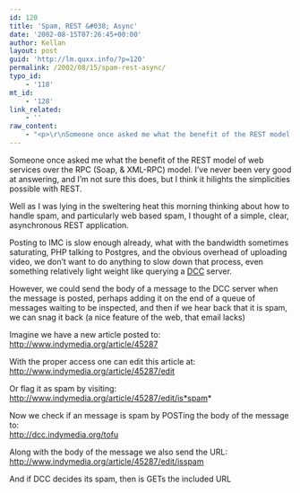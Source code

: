 ```yaml
---
id: 120
title: 'Spam, REST &#038; Async'
date: '2002-08-15T07:26:45+00:00'
author: Kellan
layout: post
guid: 'http://lm.quxx.info/?p=120'
permalink: /2002/08/15/spam-rest-async/
typo_id:
    - '118'
mt_id:
    - '128'
link_related:
    - ''
raw_content:
    - "<p>\r\nSomeone once asked me what the benefit of the REST model of web services over the\r\nRPC (Soap, & XML-RPC) model.  I\\'ve never been very good at answering, and I\\'m\r\nnot sure this does, but I think it hilights the simplicities possible with REST.\r\n</p>\r\n<p>\r\nWell as I was lying in the sweltering heat this morning thinking about how to\r\nhandle spam, and particularly web based spam, I thought of a simple, clear,\r\nasynchronous REST application.\r\n</p>\r\n<p>\r\nPosting to IMC is slow enough already,  what with the bandwidth sometimes\r\nsaturating, PHP talking to Postgres, and the obvious overhead of uploading\r\nvideo, we don\\'t want to do anything to slow down that process, even something\r\nrelatively light weight like querying a \r\n<a href=\\\"http://www.rhyolite.com/anti-spam/dcc/\\\">DCC</a> server.\r\n</p>\r\n<p>\r\nHowever, we could send the body of a message to the DCC server when the message\r\nis posted, perhaps adding it on the end of a queue of messages waiting to be\r\ninspected, and then if we hear back that it is spam, we can snag it back (a nice\r\nfeature of the web, that email lacks)\r\n</p>\r\n<p>\r\nImagine we have a new article posted to:<br />\r\nhttp://www.indymedia.org/article/45287\r\n</p>\r\n<p>\r\nWith the proper access one can edit this article at:<br />\r\nhttp://www.indymedia.org/article/45287/edit\r\n</p>\r\n<p>\r\nOr flag it as spam by visiting:<br />\r\nhttp://www.indymedia.org/article/45287/edit/is_spam\r\n</p>\r\n<p>\r\nNow we check if an message is spam by POSTing the body of the message to:<br />\r\nhttp://dcc.indymedia.org/tofu\r\n</p>\r\n<p>\r\nAlong with the body of the message we also send the URL:<br />\r\nhttp://www.indymedia.org/article/45287/edit/is_spam\r\n</p>\r\n<p>\r\nAnd if DCC decides its spam, then is GETs the included URL\r\n</p>"
---
```


Someone once asked me what the benefit of the REST model of web services over the RPC (Soap, &amp; XML-RPC) model. I’ve never been very good at answering, and I’m not sure this does, but I think it hilights the simplicities possible with REST.

Well as I was lying in the sweltering heat this morning thinking about how to handle spam, and particularly web based spam, I thought of a simple, clear, asynchronous REST application.

Posting to IMC is slow enough already, what with the bandwidth sometimes saturating, PHP talking to Postgres, and the obvious overhead of uploading video, we don’t want to do anything to slow down that process, even something relatively light weight like querying a [DCC](http://www.rhyolite.com/anti-spam/dcc/) server.

However, we could send the body of a message to the DCC server when the message is posted, perhaps adding it on the end of a queue of messages waiting to be inspected, and then if we hear back that it is spam, we can snag it back (a nice feature of the web, that email lacks)

Imagine we have a new article posted to:  
http://www.indymedia.org/article/45287

With the proper access one can edit this article at:  
http://www.indymedia.org/article/45287/edit

Or flag it as spam by visiting:  
http://www.indymedia.org/article/45287/edit/is*spam*

Now we check if an message is spam by POSTing the body of the message to:  
http://dcc.indymedia.org/tofu

Along with the body of the message we also send the URL:  
http://www.indymedia.org/article/45287/edit/isspam

And if DCC decides its spam, then is GETs the included URL